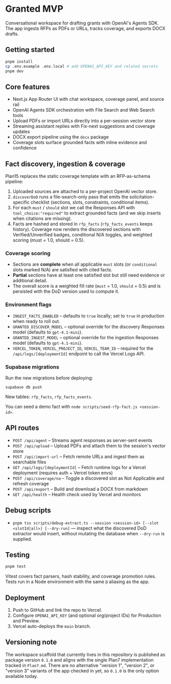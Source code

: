 # Granted MVP

Conversational workspace for drafting grants with OpenAI's Agents SDK. The app ingests RFPs as PDFs or URLs, tracks coverage, and exports DOCX drafts.

## Getting started

```bash
pnpm install
cp .env.example .env.local # add OPENAI_API_KEY and related secrets
pnpm dev
```

## Core features

- Next.js App Router UI with chat workspace, coverage panel, and source rail
- OpenAI Agents SDK orchestration with File Search and Web Search tools
- Upload PDFs or import URLs directly into a per-session vector store
- Streaming assistant replies with Fix-next suggestions and coverage updates
- DOCX export pipeline using the `docx` package
- Coverage slots surface grounded facts with inline evidence and confidence

## Fact discovery, ingestion & coverage

Plan15 replaces the static coverage template with an RFP-as-schema pipeline:

1. Uploaded sources are attached to a per-project OpenAI vector store.
2. `discoverDoD` runs a file-search-only pass that emits the solicitation-specific checklist (sections, slots, constraints, conditional items).
3. For each `must` / `should` slot we call the Responses API with `tool_choice:"required"` to extract grounded facts (and we skip inserts when citations are missing).
4. Facts are hashed and stored in `rfp_facts` (`rfp_facts_events` keeps history). Coverage now renders the discovered sections with Verified/Unverified badges, conditional N/A toggles, and weighted scoring (must = 1.0, should = 0.5).

### Coverage scoring

- Sections are **complete** when all applicable `must` slots (or `conditional` slots marked N/A) are satisfied with cited facts.
- **Partial** sections have at least one satisfied slot but still need evidence or additional detail.
- The overall score is a weighted fill rate (`must` = 1.0, `should` = 0.5) and is persisted with the DoD version used to compute it.

### Environment flags

- `INGEST_FACTS_ENABLED` – defaults to `true` locally; set to `true` in production when ready to roll out.
- `GRANTED_DISCOVER_MODEL` – optional override for the discovery Responses model (defaults to `gpt-4.1-mini`).
- `GRANTED_INGEST_MODEL` – optional override for the ingestion Responses model (defaults to `gpt-4.1-mini`).
- `VERCEL_TOKEN`, `VERCEL_PROJECT_ID`, `VERCEL_TEAM_ID` – required for the `/api/logs/[deploymentId]` endpoint to call the Vercel Logs API.

### Supabase migrations

Run the new migrations before deploying:

```
supabase db push
```

New tables: `rfp_facts`, `rfp_facts_events`.

You can seed a demo fact with `node scripts/seed-rfp-fact.js <session-id>`.

## API routes

- `POST /api/agent` – Streams agent responses as server-sent events
- `POST /api/upload` – Upload PDFs and attach them to the session's vector store
- `POST /api/import-url` – Fetch remote URLs and ingest them as searchable files
- `GET /api/logs/[deploymentId]` – Fetch runtime logs for a Vercel deployment (requires auth + Vercel token envs)
- `POST /api/coverage/na` – Toggle a discovered slot as Not Applicable and refresh coverage
- `POST /api/export` – Build and download a DOCX from markdown
- `GET /api/health` – Health check used by Vercel and monitors


## Debug scripts

- `pnpm tsx scripts/debug-extract.ts --session <session-id> [--slot <slotId|all>] [--dry-run]` — inspect what the discovered DoD extractor would insert, without mutating the database when `--dry-run` is supplied.

## Testing

```bash
pnpm test
```

Vitest covers fact parsers, hash stability, and coverage promotion rules. Tests run in a Node environment with the same `@` aliasing as the app.

## Deployment

1. Push to GitHub and link the repo to Vercel.
2. Configure `OPENAI_API_KEY` (and optional org/project IDs) for Production and Preview.
3. Vercel auto-deploys the `main` branch.

## Versioning note

The workspace scaffold that currently lives in this repository is published as package version `0.1.0` and aligns with the single Plan7 implementation tracked in `Plan7.md`. There are no alternative "version 1", "version 2", or "version 3" variants of the app checked in yet, so `0.1.0` is the only option available today.
